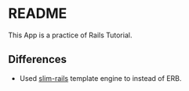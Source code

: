# README

This App is a practice of Rails Tutorial.

## Differences

- Used [slim-rails](https://github.com/slim-template/slim-rails) template engine to instead of ERB.
